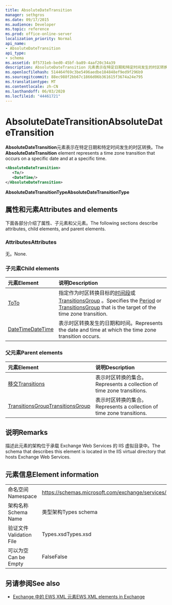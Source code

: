 ```yaml
---
title: AbsoluteDateTransition
manager: sethgros
ms.date: 09/17/2015
ms.audience: Developer
ms.topic: reference
ms.prod: office-online-server
localization_priority: Normal
api_name:
- AbsoluteDateTransition
api_type:
- schema
ms.assetid: 8f5731eb-bed0-45bf-ba89-4aaf20c34a39
description: AbsoluteDateTransition 元素表示在特定日期和特定时间发生的时区转换。
ms.openlocfilehash: 514464f69c3be5496aedbe184848ef9ed9f296b9
ms.sourcegitcommit: 88ec988f2bb67c1866d06b361615f3674a24e795
ms.translationtype: MT
ms.contentlocale: zh-CN
ms.lasthandoff: 06/03/2020
ms.locfileid: "44461721"
---
```

# <a name="absolutedatetransition"></a><span data-ttu-id="bdd1e-103">AbsoluteDateTransition</span><span class="sxs-lookup"><span data-stu-id="bdd1e-103">AbsoluteDateTransition</span></span>

<span data-ttu-id="bdd1e-104">**AbsoluteDateTransition**元素表示在特定日期和特定时间发生的时区转换。</span><span class="sxs-lookup"><span data-stu-id="bdd1e-104">The **AbsoluteDateTransition** element represents a time zone transition that occurs on a specific date and at a specific time.</span></span> 
  
```xml
<AbsoluteDateTransition>
   <To/>
   <DateTime/>
</AbsoluteDateTransition>
```

<span data-ttu-id="bdd1e-105">**AbsoluteDateTransitionType**</span><span class="sxs-lookup"><span data-stu-id="bdd1e-105">**AbsoluteDateTransitionType**</span></span>

## <a name="attributes-and-elements"></a><span data-ttu-id="bdd1e-106">属性和元素</span><span class="sxs-lookup"><span data-stu-id="bdd1e-106">Attributes and elements</span></span>

<span data-ttu-id="bdd1e-107">下面各部分介绍了属性、子元素和父元素。</span><span class="sxs-lookup"><span data-stu-id="bdd1e-107">The following sections describe attributes, child elements, and parent elements.</span></span>
  
### <a name="attributes"></a><span data-ttu-id="bdd1e-108">Attributes</span><span class="sxs-lookup"><span data-stu-id="bdd1e-108">Attributes</span></span>

<span data-ttu-id="bdd1e-109">无。</span><span class="sxs-lookup"><span data-stu-id="bdd1e-109">None.</span></span>
  
### <a name="child-elements"></a><span data-ttu-id="bdd1e-110">子元素</span><span class="sxs-lookup"><span data-stu-id="bdd1e-110">Child elements</span></span>

|<span data-ttu-id="bdd1e-111">**元素**</span><span class="sxs-lookup"><span data-stu-id="bdd1e-111">**Element**</span></span>|<span data-ttu-id="bdd1e-112">**说明**</span><span class="sxs-lookup"><span data-stu-id="bdd1e-112">**Description**</span></span>|
|:-----|:-----|
|[<span data-ttu-id="bdd1e-113">To</span><span class="sxs-lookup"><span data-stu-id="bdd1e-113">To</span></span>](to.md) <br/> |<span data-ttu-id="bdd1e-114">指定作为时区转换目标的[时间段](period.md)或[TransitionsGroup](transitionsgroup.md) 。</span><span class="sxs-lookup"><span data-stu-id="bdd1e-114">Specifies the [Period](period.md) or [TransitionsGroup](transitionsgroup.md) that is the target of the time zone transition.</span></span>  <br/> |
|[<span data-ttu-id="bdd1e-115">DateTime</span><span class="sxs-lookup"><span data-stu-id="bdd1e-115">DateTime</span></span>](datetime.md) <br/> |<span data-ttu-id="bdd1e-116">表示时区转换发生的日期和时间。</span><span class="sxs-lookup"><span data-stu-id="bdd1e-116">Represents the date and time at which the time zone transition occurs.</span></span>  <br/> |
   
### <a name="parent-elements"></a><span data-ttu-id="bdd1e-117">父元素</span><span class="sxs-lookup"><span data-stu-id="bdd1e-117">Parent elements</span></span>

|<span data-ttu-id="bdd1e-118">**元素**</span><span class="sxs-lookup"><span data-stu-id="bdd1e-118">**Element**</span></span>|<span data-ttu-id="bdd1e-119">**说明**</span><span class="sxs-lookup"><span data-stu-id="bdd1e-119">**Description**</span></span>|
|:-----|:-----|
|[<span data-ttu-id="bdd1e-120">移交</span><span class="sxs-lookup"><span data-stu-id="bdd1e-120">Transitions</span></span>](transitions.md) <br/> |<span data-ttu-id="bdd1e-121">表示时区转换的集合。</span><span class="sxs-lookup"><span data-stu-id="bdd1e-121">Represents a collection of time zone transitions.</span></span>  <br/> |
|[<span data-ttu-id="bdd1e-122">TransitionsGroup</span><span class="sxs-lookup"><span data-stu-id="bdd1e-122">TransitionsGroup</span></span>](transitionsgroup.md) <br/> |<span data-ttu-id="bdd1e-123">表示时区转换的集合。</span><span class="sxs-lookup"><span data-stu-id="bdd1e-123">Represents a collection of time zone transitions.</span></span>  <br/> |
   
## <a name="remarks"></a><span data-ttu-id="bdd1e-124">说明</span><span class="sxs-lookup"><span data-stu-id="bdd1e-124">Remarks</span></span>

<span data-ttu-id="bdd1e-125">描述此元素的架构位于承载 Exchange Web Services 的 IIS 虚拟目录中。</span><span class="sxs-lookup"><span data-stu-id="bdd1e-125">The schema that describes this element is located in the IIS virtual directory that hosts Exchange Web Services.</span></span>
  
## <a name="element-information"></a><span data-ttu-id="bdd1e-126">元素信息</span><span class="sxs-lookup"><span data-stu-id="bdd1e-126">Element information</span></span>

|||
|:-----|:-----|
|<span data-ttu-id="bdd1e-127">命名空间</span><span class="sxs-lookup"><span data-stu-id="bdd1e-127">Namespace</span></span>  <br/> |https://schemas.microsoft.com/exchange/services/2006/types  <br/> |
|<span data-ttu-id="bdd1e-128">架构名称</span><span class="sxs-lookup"><span data-stu-id="bdd1e-128">Schema Name</span></span>  <br/> |<span data-ttu-id="bdd1e-129">类型架构</span><span class="sxs-lookup"><span data-stu-id="bdd1e-129">Types schema</span></span>  <br/> |
|<span data-ttu-id="bdd1e-130">验证文件</span><span class="sxs-lookup"><span data-stu-id="bdd1e-130">Validation File</span></span>  <br/> |<span data-ttu-id="bdd1e-131">Types.xsd</span><span class="sxs-lookup"><span data-stu-id="bdd1e-131">Types.xsd</span></span>  <br/> |
|<span data-ttu-id="bdd1e-132">可以为空</span><span class="sxs-lookup"><span data-stu-id="bdd1e-132">Can be Empty</span></span>  <br/> |<span data-ttu-id="bdd1e-133">False</span><span class="sxs-lookup"><span data-stu-id="bdd1e-133">False</span></span>  <br/> |
   
## <a name="see-also"></a><span data-ttu-id="bdd1e-134">另请参阅</span><span class="sxs-lookup"><span data-stu-id="bdd1e-134">See also</span></span>

- [<span data-ttu-id="bdd1e-135">Exchange 中的 EWS XML 元素</span><span class="sxs-lookup"><span data-stu-id="bdd1e-135">EWS XML elements in Exchange</span></span>](ews-xml-elements-in-exchange.md)


